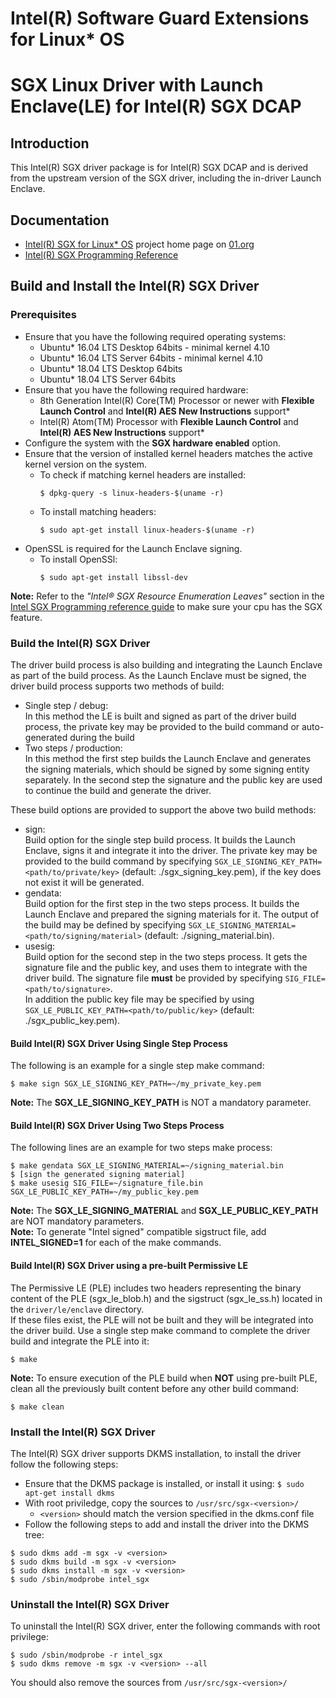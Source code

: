 Intel(R) Software Guard Extensions for Linux\* OS
================================================

# SGX Linux Driver with Launch Enclave(LE) for Intel(R) SGX DCAP

Introduction
------------
This Intel(R) SGX driver package is for Intel(R) SGX DCAP and is derived from the upstream version of the SGX driver, including the in-driver Launch Enclave.


Documentation
-------------
- [Intel(R) SGX for Linux\* OS](https://01.org/intel-softwareguard-extensions) project home page on [01.org](http://01.org)
- [Intel(R) SGX Programming Reference](https://software.intel.com/sites/default/files/managed/48/88/329298-002.pdf)


Build and Install the Intel(R) SGX Driver
-----------------------------------------
### Prerequisites         
- Ensure that you have the following required operating systems:  
  * Ubuntu* 16.04 LTS Desktop 64bits - minimal kernel 4.10
  * Ubuntu* 16.04 LTS Server 64bits - minimal kernel 4.10
  * Ubuntu* 18.04 LTS Desktop 64bits
  * Ubuntu* 18.04 LTS Server 64bits
- Ensure that you have the following required hardware:  
  * 8th Generation Intel(R) Core(TM) Processor or newer with **Flexible Launch Control** and **Intel(R) AES New Instructions** support*
  * Intel(R) Atom(TM) Processor with **Flexible Launch Control** and **Intel(R) AES New Instructions** support*
- Configure the system with the **SGX hardware enabled** option.
- Ensure that the version of installed kernel headers matches the active kernel version on the system.
   * To check if matching kernel headers are installed:
        ```
        $ dpkg-query -s linux-headers-$(uname -r)
        ```
   * To install matching headers:
        ```
        $ sudo apt-get install linux-headers-$(uname -r)
        ```
- OpenSSL is required for the Launch Enclave signing.
   * To install OpenSSl:
 		```
        $ sudo apt-get install libssl-dev
        ```
  
**Note:** Refer to the *"Intel® SGX Resource Enumeration Leaves"* section in the [Intel SGX Programming reference guide](https://software.intel.com/sites/default/files/managed/48/88/329298-002.pdf) to make sure your cpu has the SGX feature.


### Build the Intel(R) SGX Driver 
The driver build process is also building and integrating the Launch Enclave as part of the build process.
As the Launch Enclave must be signed, the driver build process supports two methods of build:
- Single step / debug:     
  In this method the LE is built and signed as part of the driver build process, the private key may be provided to the build command or auto-generated during the build
- Two steps / production:      
  In this method the first step builds the Launch Enclave and generates the signing materials, which should be signed by some signing entity separately. In the second step the signature and the public key are used to continue the build and generate the driver.

These build options are provided to support the above two build methods:
- sign:     
   Build option for the single step build process. It builds the Launch Enclave, signs it and integrate it into the driver. The private key may be provided to the build command by specifying ```SGX_LE_SIGNING_KEY_PATH=<path/to/private/key>``` (default: ./sgx_signing_key.pem), if the key does not exist it will be generated.
- gendata:     
   Build option for the first step in the two steps process. It builds the Launch Enclave and prepared the signing materials for it. The output of the build may be defined by specifying ```SGX_LE_SIGNING_MATERIAL=<path/to/signing/material>``` (default: ./signing_material.bin).
- usesig:    
   Build option for the second step in the two steps process. It gets the signature file and the public key, and uses them to integrate with the driver build. 
   The signature file **must** be provided by specifying ```SIG_FILE=<path/to/signature>```.  
   In addition the public key file may be specified by using ```SGX_LE_PUBLIC_KEY_PATH=<path/to/public/key>``` (default: ./sgx_public_key.pem).

#### Build Intel(R) SGX Driver Using Single Step Process

The following is an example for a single step make command:
```
$ make sign SGX_LE_SIGNING_KEY_PATH=~/my_private_key.pem 
```
**Note:** The **SGX_LE_SIGNING_KEY_PATH** is NOT a mandatory parameter. 

#### Build Intel(R) SGX Driver Using Two Steps Process
The following lines are an example for two steps make process:
```
$ make gendata SGX_LE_SIGNING_MATERIAL=~/signing_material.bin
$ [sign the generated signing material]
$ make usesig SIG_FILE=~/signature_file.bin SGX_LE_PUBLIC_KEY_PATH=~/my_public_key.pem
```
**Note:**  The **SGX_LE_SIGNING_MATERIAL** and **SGX_LE_PUBLIC_KEY_PATH** are NOT mandatory parameters.  
**Note:**  To generate "Intel signed" compatible sigstruct file, add **INTEL_SIGNED=1** for each of the make commands.  

#### Build Intel(R) SGX Driver using a pre-built Permissive LE  
The Permissive LE (PLE) includes two headers representing the binary content of the PLE (sgx_le_blob.h) and the sigstruct (sgx_le_ss.h) located in the ```driver/le/enclave``` directory.  
If these files exist, the PLE will not be built and they will be integrated into the driver build. Use a single step make command to complete the driver build and integrate the PLE into it:
```
$ make 
```

**Note:** To ensure execution of the PLE build when **NOT** using pre-built PLE, clean all the previously built content before any other build command:
```
$ make clean
``` 

### Install the Intel(R) SGX Driver
The Intel(R) SGX driver supports DKMS installation, to install the driver follow the following steps:  
- Ensure that the DKMS package is installed, or install it using:
  ``` $ sudo apt-get install dkms  ```
- With root priviledge, copy the sources to ``/usr/src/sgx-<version>/`` 
	- ``<version>`` should match the version specified in the dkms.conf file 
- Follow the following steps to add and install the driver into the DKMS tree:
```
$ sudo dkms add -m sgx -v <version>
$ sudo dkms build -m sgx -v <version>
$ sudo dkms install -m sgx -v <version>
$ sudo /sbin/modprobe intel_sgx
```
### Uninstall the Intel(R) SGX Driver
To uninstall the Intel(R) SGX driver, enter the following commands with root privilege: 
```
$ sudo /sbin/modprobe -r intel_sgx
$ sudo dkms remove -m sgx -v <version> --all
```
You should also remove the sources from ``/usr/src/sgx-<version>/``
